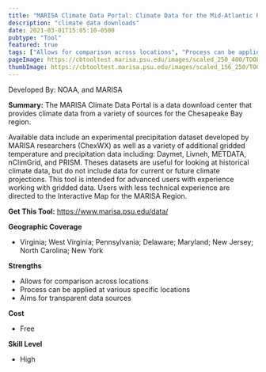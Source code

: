 ```yaml
---
title: "MARISA Climate Data Portal: Climate Data for the Mid-Atlantic Region"
description: "climate data downloads"
date: 2021-03-01T15:05:10-0500
pubtype: "Tool"
featured: true
tags: ["Allows for comparison across locations", "Process can be applied at various specific locations", "Aims for transparent data sources"]
pageImage: https://cbtooltest.marisa.psu.edu/images/scaled_250_400/TOOLID_13.0_ScreenCapture-1.png
thumbImage: https://cbtooltest.marisa.psu.edu/images/scaled_156_250/TOOLID_13.0_ScreenCapture-1.png
---
```

Developed By: NOAA, and MARISA

**Summary:** The MARISA Climate Data Portal is a data download center that provides climate data from a variety of sources for the Chesapeake Bay region. 

Available data include an experimental precipitation dataset developed by MARISA researchers (ChexWX) as well as a variety of additional gridded temperature and precipitation data including: Daymet, Livneh, METDATA, nClimGrid, and PRISM.  Theses datasets are useful for looking at historical climate data, but do not include data for current or future climate projections. This tool is intended for advanced users with experience working with gridded data. Users with less technical experience are directed to the Interactive Map for the MARISA Region. 



__**Get This Tool:**__ https://www.marisa.psu.edu/data/

__**Geographic Coverage**__
- Virginia; West Virginia; Pennsylvania; Delaware; Maryland; New Jersey; North Carolina; New York

__**Strengths**__
-  Allows for comparison across locations
-  Process can be applied at various specific locations
-  Aims for transparent data sources

__**Cost**__
- Free

__**Skill Level**__
- High
